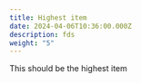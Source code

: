 ```yaml
---
title: Highest item
date: 2024-04-06T10:36:00.000Z
description: fds
weight: "5"
---
```

This should be the highest item
